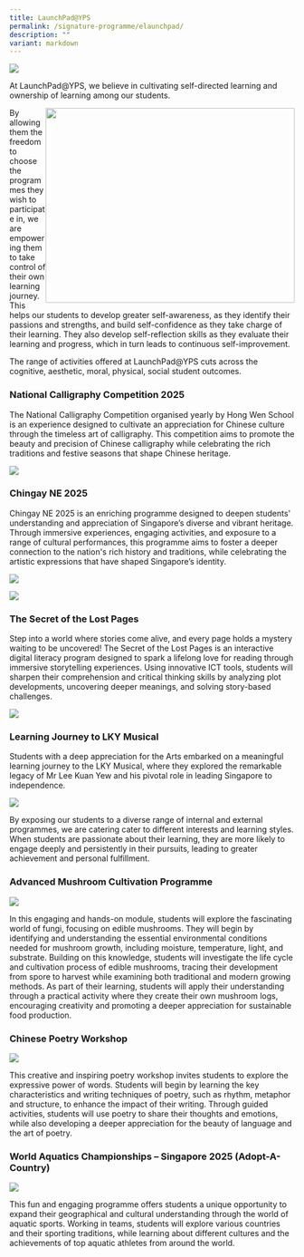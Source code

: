 ```yaml
---
title: LaunchPad@YPS
permalink: /signature-programme/elaunchpad/
description: ""
variant: markdown
---
```

![](/images/Experience/Signature%20Programme/launchpad_01_v1.jpg)

At LaunchPad@YPS, we believe in cultivating self-directed learning and ownership of learning among our students.

<img src="/images/Experience/Signature%20Programme/launchpad_02_v1.jpg" style="width:440px;height:344px; float: right">By allowing them the freedom to choose the programmes they wish to participate in, we are empowering them to take control of their own learning journey. This helps our students to develop greater self-awareness, as they identify their passions and strengths, and build self-confidence as they take charge of their learning. They also develop self-reflection skills as they evaluate their learning and progress, which in turn leads to continuous self-improvement.

The range of activities offered at LaunchPad@YPS cuts across the cognitive, aesthetic, moral, physical, social student outcomes.

### **National Calligraphy Competition 2025**
The National Calligraphy Competition organised yearly by Hong Wen School is an experience designed to cultivate an appreciation for Chinese culture through the timeless art of calligraphy. This competition aims to promote the beauty and precision of Chinese calligraphy while celebrating the rich traditions and festive seasons that shape Chinese heritage.

![](/images/Experience/Signature%20Programme/launchpad_06_v1.jpg)

### **Chingay NE 2025**
Chingay NE 2025 is an enriching programme designed to deepen students' understanding and appreciation of Singapore’s diverse and vibrant heritage. Through immersive experiences, engaging activities, and exposure to a range of cultural performances, this programme aims to foster a deeper connection to the nation's rich history and traditions, while celebrating the artistic expressions that have shaped Singapore’s identity.

![](/images/Experience/Signature%20Programme/launchpad_07_v1.jpg)

![](/images/Experience/Signature%20Programme/launchpad_08_v1.png)

### **The Secret of the Lost Pages**
Step into a world where stories come alive, and every page holds a mystery waiting to be uncovered! The Secret of the Lost Pages is an interactive digital literacy program designed to spark a lifelong love for reading through immersive storytelling experiences. Using innovative ICT tools, students will sharpen their comprehension and critical thinking skills by analyzing plot developments, uncovering deeper meanings, and solving story-based challenges.

![](/images/Experience/Signature%20Programme/launchpad_09_v1.jpg)

### **Learning Journey to LKY Musical**
Students with a deep appreciation for the Arts embarked on a meaningful learning journey to the LKY Musical, where they explored the remarkable legacy of Mr Lee Kuan Yew and his pivotal role in leading Singapore to independence.

![](/images/Experience/Signature%20Programme/launchpad_05_v1.jpg)

By exposing our students to a diverse range of internal and external programmes, we are catering cater to different interests and learning styles. When students are passionate about their learning, they are more likely to engage deeply and persistently in their pursuits, leading to greater achievement and personal fulfillment.

### **Advanced Mushroom Cultivation Programme**

![](/images/Experience/Signature%20Programme/launchpad_10_v1.jpg)

In this engaging and hands-on module, students will explore the fascinating world of fungi, focusing on edible mushrooms. They will begin by identifying and understanding the essential environmental conditions needed for mushroom growth, including moisture, temperature, light, and substrate. Building on this knowledge, students will investigate the life cycle and cultivation process of edible mushrooms, tracing their development from spore to harvest while examining both traditional and modern growing methods. As part of their learning, students will apply their understanding through a practical activity where they create their own mushroom logs, encouraging creativity and promoting a deeper appreciation for sustainable food production.

### **Chinese Poetry Workshop**

![](/images/Experience/Signature%20Programme/launchpad_11_v1.jpg)

This creative and inspiring poetry workshop invites students to explore the expressive power of words. Students will begin by learning the key characteristics and writing techniques of poetry, such as rhythm, metaphor and structure, to enhance the impact of their writing. Through guided activities, students will use poetry to share their thoughts and emotions, while also developing a deeper appreciation for the beauty of language and the art of poetry.

### **World Aquatics Championships – Singapore 2025 (Adopt-A-Country)**

![](/images/Experience/Signature%20Programme/launchpad_13_v1.jpg)

This fun and engaging programme offers students a unique opportunity to expand their geographical and cultural understanding through the world of aquatic sports. Working in teams, students will explore various countries and their sporting traditions, while learning about different cultures and the achievements of top aquatic athletes from around the world.